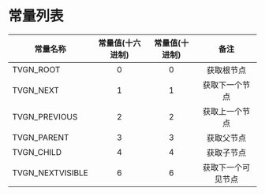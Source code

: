 # 常量列表
| 常量名称         | 常量值(十六进制) | 常量值(十进制) |        备注        |
| ---------------- | :--------------: | :------------: | :----------------: |
| TVGN_ROOT        |        0         |       0        |     获取根节点     |
| TVGN_NEXT        |        1         |       1        |   获取下一个节点   |
| TVGN_PREVIOUS    |        2         |       2        |   获取上一个节点   |
| TVGN_PARENT      |        3         |       3        |     获取父节点     |
| TVGN_CHILD       |        4         |       4        |     获取子节点     |
| TVGN_NEXTVISIBLE |        6         |       6        | 获取下一个可见节点 |

